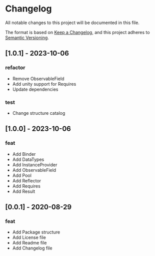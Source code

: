 # Changelog
All notable changes to this project will be documented in this file.

The format is based on [Keep a Changelog](https://keepachangelog.com/en/1.0.0/),
and this project adheres to [Semantic Versioning](https://semver.org/spec/v2.0.0.html).

## [1.0.1] - 2023-10-06
### refactor
- Remove ObservableField
- Add unity support for Requires
- Update dependencies
### test
- Change structure catalog

## [1.0.0] - 2023-10-06
### feat
- Add Binder
- Add DataTypes
- Add InstanceProvider
- Add ObservableField
- Add Pool
- Add Reflector
- Add Requires
- Add Result

## [0.0.1] - 2020-08-29
### feat
- Add Package structure
- Add License file
- Add Readme file
- Add Changelog file